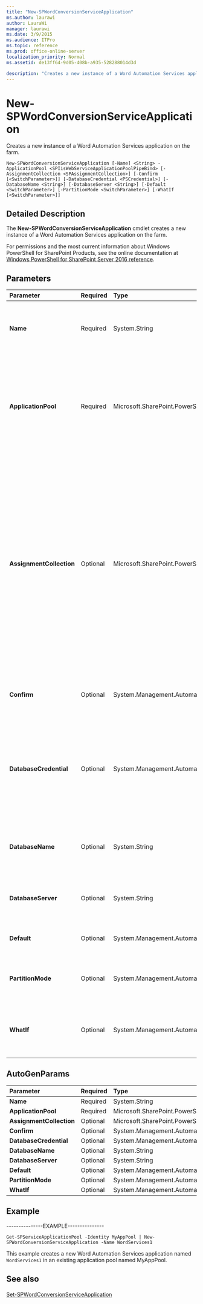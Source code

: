 ```yaml
---
title: "New-SPWordConversionServiceApplication"
ms.author: laurawi
author: LauraWi
manager: laurawi
ms.date: 3/9/2015
ms.audience: ITPro
ms.topic: reference
ms.prod: office-online-server
localization_priority: Normal
ms.assetid: de13ff64-9d05-408b-a935-528288014d3d

description: "Creates a new instance of a Word Automation Services application on the farm."
---
```


# New-SPWordConversionServiceApplication

Creates a new instance of a Word Automation Services application on the farm.
  
```
New-SPWordConversionServiceApplication [-Name] <String> -ApplicationPool <SPIisWebServiceApplicationPoolPipeBind> [-AssignmentCollection <SPAssignmentCollection>] [-Confirm [<SwitchParameter>]] [-DatabaseCredential <PSCredential>] [-DatabaseName <String>] [-DatabaseServer <String>] [-Default <SwitchParameter>] [-PartitionMode <SwitchParameter>] [-WhatIf [<SwitchParameter>]]
```

## Detailed Description

The **New-SPWordConversionServiceApplication** cmdlet creates a new instance of a Word Automation Services application on the farm. 
  
For permissions and the most current information about Windows PowerShell for SharePoint Products, see the online documentation at [Windows PowerShell for SharePoint Server 2016 reference](https://go.microsoft.com/fwlink/p/?LinkId=671715).
  
## Parameters

|**Parameter**|**Required**|**Type**|**Description**|
|:-----|:-----|:-----|:-----|
|**Name** <br/> |Required  <br/> |System.String  <br/> |Specifies the name of the new Word Automation Services application.  <br/> The type must be a valid name of a Word Automation Services application; for example, WordSvcApp1.  <br/> |
|**ApplicationPool** <br/> |Required  <br/> |Microsoft.SharePoint.PowerShell.SPIisWebServiceApplicationPoolPipeBind  <br/> |Specifies the existing IIS-managed application pool in which this instance of Word Automation Services runs.  <br/> The type must be a valid GUID, in the form 12345678-90ab-cdef-1234-567890bcdefgh; a valid name of an application pool (for example, AppPoolName1); or an instance of a valid **IISWebServiceApplicationPool** object.  <br/> |
|**AssignmentCollection** <br/> |Optional  <br/> |Microsoft.SharePoint.PowerShell.SPAssignmentCollection  <br/> |Manages objects for the purpose of proper disposal. Use of objects, such as **SPWeb** or **SPSite**, can use large amounts of memory and use of these objects in Windows PowerShell scripts requires proper memory management. Using the **SPAssignment** object, you can assign objects to a variable and dispose of the objects after they are needed to free up memory. When **SPWeb**, **SPSite**, or **SPSiteAdministration** objects are used, the objects are automatically disposed of if an assignment collection or the **Global** parameter is not used.  <br/> > [!NOTE]> When the **Global** parameter is used, all objects are contained in the global store. If objects are not immediately used, or disposed of by using the **Stop-SPAssignment** command, an out-of-memory scenario can occur.           |
|**Confirm** <br/> |Optional  <br/> |System.Management.Automation.SwitchParameter  <br/> |Prompts you for confirmation before executing the command. For more information, type the following command: **get-help about_commonparameters** <br/> |
|**DatabaseCredential** <br/> |Optional  <br/> |System.Management.Automation.PSCredential  <br/> |Specifies the credentials to use for connecting to the database for the Word Automation Services application. Use this parameter only if SQL Server Authentication is used to access the service application database.  <br/> When the **DatabaseCredential** parameter is specified, the **DatabaseName** and **DatabaseServer** parameters are required.  <br/> |
|**DatabaseName** <br/> |Optional  <br/> |System.String  <br/> |Specifies the name of the database to create for the new Word Automation Services application.  <br/> The type must be a valid SQL database name; for example, MetadataDB1.  <br/> |
|**DatabaseServer** <br/> |Optional  <br/> |System.String  <br/> |Specifies the name of the host server for the Word Automation Services database.  <br/> The type must be a valid SQL database server host name; for example, SQLServerHost1.  <br/> |
|**Default** <br/> |Optional  <br/> |System.Management.Automation.SwitchParameter  <br/> |Specifies that the service application proxy is added to the farm's default proxy group for this Web application.  <br/> |
|**PartitionMode** <br/> |Optional  <br/> |System.Management.Automation.SwitchParameter  <br/> |Specifies that this service behaves uniquely on a partitioned set of site collections. This property cannot be changed after the application is provisioned.  <br/> |
|**WhatIf** <br/> |Optional  <br/> |System.Management.Automation.SwitchParameter  <br/> |Displays a message that describes the effect of the command instead of executing the command. For more information, type the following command: **get-help about_commonparameters** <br/> |
   
## AutoGenParams

|**Parameter**|**Required**|**Type**|**Description**|
|:-----|:-----|:-----|:-----|
|**Name** <br/> |Required  <br/> |System.String  <br/> ||
|**ApplicationPool** <br/> |Required  <br/> |Microsoft.SharePoint.PowerShell.SPIisWebServiceApplicationPoolPipeBind  <br/> ||
|**AssignmentCollection** <br/> |Optional  <br/> |Microsoft.SharePoint.PowerShell.SPAssignmentCollection  <br/> ||
|**Confirm** <br/> |Optional  <br/> |System.Management.Automation.SwitchParameter  <br/> ||
|**DatabaseCredential** <br/> |Optional  <br/> |System.Management.Automation.PSCredential  <br/> ||
|**DatabaseName** <br/> |Optional  <br/> |System.String  <br/> ||
|**DatabaseServer** <br/> |Optional  <br/> |System.String  <br/> ||
|**Default** <br/> |Optional  <br/> |System.Management.Automation.SwitchParameter  <br/> ||
|**PartitionMode** <br/> |Optional  <br/> |System.Management.Automation.SwitchParameter  <br/> ||
|**WhatIf** <br/> |Optional  <br/> |System.Management.Automation.SwitchParameter  <br/> ||
   
## Example

---------------EXAMPLE---------------
  
```
Get-SPServiceApplicationPool -Identity MyAppPool | New-SPWordConversionServiceApplication -Name WordServices1
```

This example creates a new Word Automation Services application named  `WordServices1` in an existing application pool named MyAppPool. 
  
## See also

#### 

[Set-SPWordConversionServiceApplication](set-spwordconversionserviceapplication.md)

